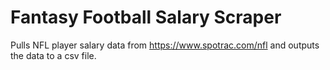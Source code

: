 # Fantasy Football Salary Scraper
Pulls NFL player salary data from https://www.spotrac.com/nfl and outputs the data to a csv file.
